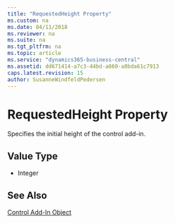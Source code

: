 ```yaml
---
title: "RequestedHeight Property"
ms.custom: na
ms.date: 04/11/2018
ms.reviewer: na
ms.suite: na
ms.tgt_pltfrm: na
ms.topic: article
ms.service: "dynamics365-business-central"
ms.assetid: dd671414-a7c3-44bd-a860-a8bda61c7913
caps.latest.revision: 15
author: SusanneWindfeldPedersen
---
```


 

# RequestedHeight Property

Specifies the initial height of the control add-in.
  
## Value Type 
  
-   Integer 
  

## See Also  
[Control Add-In Object](../devenv-control-addin-object.md)   
 